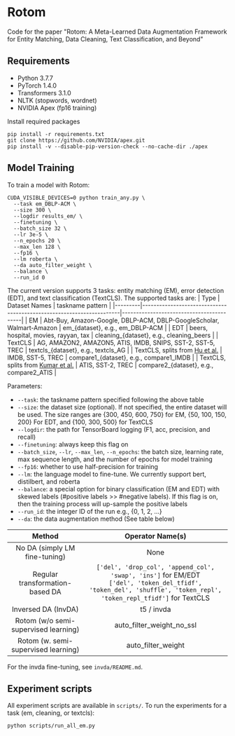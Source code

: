 # Rotom
Code for the paper "Rotom: A Meta-Learned Data Augmentation Framework for Entity Matching, Data Cleaning, Text Classification, and Beyond"

## Requirements

* Python 3.7.7
* PyTorch 1.4.0
* Transformers 3.1.0
* NLTK (stopwords, wordnet)
* NVIDIA Apex (fp16 training)

Install required packages
```
pip install -r requirements.txt
git clone https://github.com/NVIDIA/apex.git
pip install -v --disable-pip-version-check --no-cache-dir ./apex
```

## Model Training

To train a model with Rotom:
```
CUDA_VISIBLE_DEVICES=0 python train_any.py \
  --task em_DBLP-ACM \
  --size 300 \
  --logdir results_em/ \
  --finetuning \
  --batch_size 32 \
  --lr 3e-5 \
  --n_epochs 20 \
  --max_len 128 \
  --fp16 \
  --lm roberta \
  --da auto_filter_weight \
  --balance \
  --run_id 0
```

The current version supports 3 tasks: entity matching (EM), error detection (EDT), and text classification (TextCLS). The supported tasks are:
| Type    | Dataset Names                                                        | taskname pattern                         |
|---------|----------------------------------------------------------------------|------------------------------------------|
| EM      | Abt-Buy, Amazon-Google, DBLP-ACM, DBLP-GoogleScholar, Walmart-Amazon | em_{dataset}, e.g., em_DBLP-ACM          |
| EDT     | beers, hospital, movies, rayyan, tax                                 | cleaning_{dataset}, e.g., cleaning_beers |
| TextCLS | AG, AMAZON2, AMAZON5, ATIS, IMDB, SNIPS, SST-2, SST-5, TREC          | textcls_{dataset}, e.g., textcls_AG      |
| TextCLS, splits from [Hu et al.](https://arxiv.org/pdf/1910.12795.pdf) | IMDB, SST-5, TREC | compare1_{dataset}, e.g., compare1_IMDB |
| TextCLS, splits from [Kumar et al.](https://arxiv.org/pdf/2003.02245.pdf) | ATIS, SST-2, TREC | compare2_{dataset}, e.g., compare2_ATIS |

Parameters:
* ``--task``: the taskname pattern specified following the above table
* ``--size``: the dataset size (optional). If not specified, the entire dataset will be used. The size ranges are {300, 450, 600, 750} for EM, {50, 100, 150, 200} For EDT, and {100, 300, 500} for TextCLS
* ``--logdir``: the path for TensorBoard logging (F1, acc, precision, and recall)
* ``--finetuning``: always keep this flag on
* ``--batch_size``, ``--lr``, ``--max_len``, ``--n_epochs``: the batch size, learning rate, max sequence length, and the number of epochs for model training
* ``--fp16``: whether to use half-precision for training
* ``--lm``: the language model to fine-tune. We currently support bert, distilbert, and roberta
* ``--balance``: a special option for binary classification (EM and EDT) with skewed labels (#positive labels >> #negative labels). If this flag is on, then the training process will up-sample the positive labels
* ``--run_id``: the integer ID of the run e.g., {0, 1, 2, ...}
* ``--da``: the data augmentation method (See table below)

|                Method                |                                                                              Operator Name(s)                                                                             |
|:------------------------------------:|:-------------------------------------------------------------------------------------------------------------------------------------------------------------------------:|
|     No DA (simply LM fine-tuning)    |                                                                                    None                                                                                   |
|    Regular transformation-based DA   | ``['del', 'drop_col', 'append_col', 'swap', 'ins']`` for EM/EDT <br> ``['del', 'token_del_tfidf', 'token_del', 'shuffle', 'token_repl', 'token_repl_tfidf']`` for TextCLS |
|          Inversed DA (InvDA)         |                                                                                 t5 / invda                                                                                |
| Rotom (w/o semi-supervised learning) |                                                                         auto_filter_weight_no_ssl                                                                         |
|  Rotom (w. semi-supervised learning) |                                                                             auto_filter_weight                                                                            |

For the invda fine-tuning, see ``invda/README.md``.


## Experiment scripts

All experiment scripts are available in ``scripts/``. To run the experiments for a task (em, cleaning, or textcls):
```
python scripts/run_all_em.py
```
